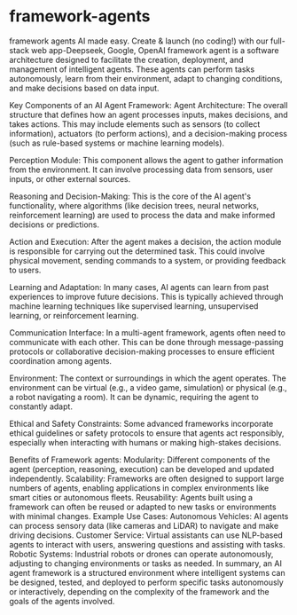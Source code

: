 # framework-agents
framework agents AI made easy. Create &amp; launch (no coding!) with our full-stack web app-Deepseek, Google, OpenAI
framework agent is a software architecture designed to facilitate the creation, deployment, and management of intelligent agents. These agents can perform tasks autonomously, learn from their environment, adapt to changing conditions, and make decisions based on data input.

Key Components of an AI Agent Framework:
Agent Architecture: The overall structure that defines how an agent processes inputs, makes decisions, and takes actions. This may include elements such as sensors (to collect information), actuators (to perform actions), and a decision-making process (such as rule-based systems or machine learning models).

Perception Module: This component allows the agent to gather information from the environment. It can involve processing data from sensors, user inputs, or other external sources.

Reasoning and Decision-Making: This is the core of the AI agent's functionality, where algorithms (like decision trees, neural networks, reinforcement learning) are used to process the data and make informed decisions or predictions.

Action and Execution: After the agent makes a decision, the action module is responsible for carrying out the determined task. This could involve physical movement, sending commands to a system, or providing feedback to users.

Learning and Adaptation: In many cases, AI agents can learn from past experiences to improve future decisions. This is typically achieved through machine learning techniques like supervised learning, unsupervised learning, or reinforcement learning.

Communication Interface: In a multi-agent framework, agents often need to communicate with each other. This can be done through message-passing protocols or collaborative decision-making processes to ensure efficient coordination among agents.

Environment: The context or surroundings in which the agent operates. The environment can be virtual (e.g., a video game, simulation) or physical (e.g., a robot navigating a room). It can be dynamic, requiring the agent to constantly adapt.

Ethical and Safety Constraints: Some advanced frameworks incorporate ethical guidelines or safety protocols to ensure that agents act responsibly, especially when interacting with humans or making high-stakes decisions.

Benefits of Framework agents:
Modularity: Different components of the agent (perception, reasoning, execution) can be developed and updated independently.
Scalability: Frameworks are often designed to support large numbers of agents, enabling applications in complex environments like smart cities or autonomous fleets.
Reusability: Agents built using a framework can often be reused or adapted to new tasks or environments with minimal changes.
Example Use Cases:
Autonomous Vehicles: AI agents can process sensory data (like cameras and LiDAR) to navigate and make driving decisions.
Customer Service: Virtual assistants can use NLP-based agents to interact with users, answering questions and assisting with tasks.
Robotic Systems: Industrial robots or drones can operate autonomously, adjusting to changing environments or tasks as needed.
In summary, an AI agent framework is a structured environment where intelligent systems can be designed, tested, and deployed to perform specific tasks autonomously or interactively, depending on the complexity of the framework and the goals of the agents involved.
